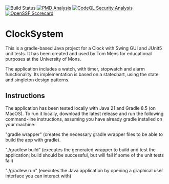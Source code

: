 ![Build Status](https://github.com/DanLoris/ClockSystem/actions/workflows/gradle.yml/badge.svg)
[![PMD Analysis](https://github.com/DanLoris/ClockSystem/actions/workflows/pmdanalysis.yml/badge.svg)](https://github.com/DanLoris/ClockSystem/actions/workflows/pmdanalysis.yml)
[![CodeQL Security Analysis](https://github.com/DanLoris/ClockSystem/actions/workflows/codeql.yml/badge.svg)](https://github.com/DanLoris//ClockSystem/actions/workflows/pmdanalysis.yml)
[![OpenSSF Scorecard](https://api.securityscorecards.dev/projects/github.com/DanLoris/ClockSystem/badge)](https://securityscorecards.dev/viewer/?uri=github.com/DanLoris/ClockSystem)



# ClockSystem

This is a gradle-based Java project for a Clock with Swing GUI and JUnit5 unit tests. It has been created and used by Tom Mens for educational purposes at the University of Mons.

The application includes a watch, with timer, stopwatch and alarm functionality.
Its implementation is based on a statechart, using the state and singleton design patterns.


## Instructions

The application has been tested locally with Java 21 and Gradle 8.5 (on MacOS). To run it locally, download the latest release and run the following command-line instructions, assuming you have already gradle installed on your machine:

"gradle wrapper" (creates the necessary gradle wrapper files to be able to build the app with gradle).

"./gradlew build" (executes the generated wrapper to build and test the application; build should be successful, but will fail if some of the unit tests fail)

"./gradlew run" (executes the Java application by opening a graphical user interface you can interact with)
